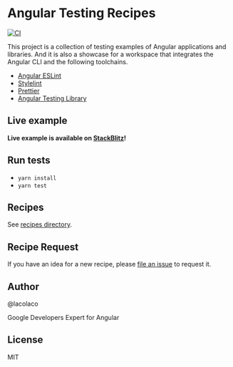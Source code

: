 # Angular Testing Recipes

[![CI](https://github.com/lacolaco/angular-testing-recipes/actions/workflows/ci.yml/badge.svg)](https://github.com/lacolaco/angular-testing-recipes/actions/workflows/ci.yml)

This project is a collection of testing examples of Angular applications and libraries. And it is also a showcase for a workspace that integrates the Angular CLI and the following toolchains.

- [Angular ESLint](https://github.com/angular-eslint/angular-eslint)
- [Stylelint](https://stylelint.io/)
- [Prettier](https://prettier.io/)
- [Angular Testing Library](https://github.com/testing-library/angular-testing-library)

## Live example

**Live example is available on [StackBlitz](https://stackblitz.com/edit/node-wvkgli?file=README.md)!**

## Run tests

- `yarn install`
- `yarn test`

## Recipes

See [recipes directory](https://github.com/lacolaco/angular-testing-recipes/tree/main/src/app/recipes).

## Recipe Request

If you have an idea for a new recipe, please [file an issue](https://github.com/lacolaco/angular-testing-recipes/issues/new) to request it.

## Author

@lacolaco

Google Developers Expert for Angular

## License

MIT
